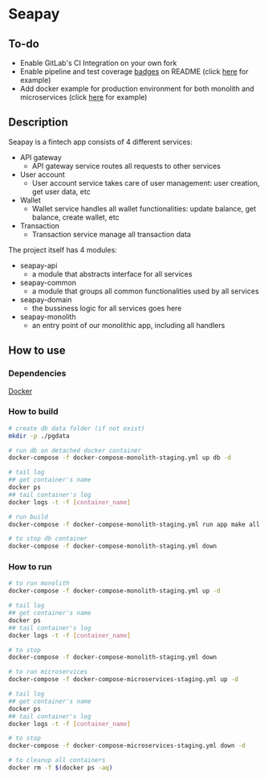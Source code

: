 # Seapay

## To-do

- Enable GitLab's CI Integration on your own fork
- Enable pipeline and test coverage [badges](https://docs.gitlab.com/ee/user/project/badges.html) on README (click [here](https://github.com/alexanderv21/seapay-microservice) for example)
- Add docker example for production environment for both monolith and microservices (click [here](https://github.com/alexanderv21/seapay-microservice/commit/f328122f81a4880610e633b522550a0bd9454d65) for example)

## Description

Seapay is a fintech app consists of 4 different services:

- API gateway
  - API gateway service routes all requests to other services
- User account
  - User account service takes care of user management: user creation, get user data, etc
- Wallet
  - Wallet service handles all wallet functionalities: update balance, get balance, create wallet, etc
- Transaction
  - Transaction service manage all transaction data

The project itself has 4 modules:

- seapay-api
  - a module that abstracts interface for all services
- seapay-common
  - a module that groups all common functionalities used by all services
- seapay-domain
  - the bussiness logic for all services goes here
- seapay-monolith
  - an entry point of our monolithic app, including all handlers

## How to use

### Dependencies

[Docker](https://docs.docker.com/install/)

### How to build

```bash
# create db data folder (if not exist)
mkdir -p ./pgdata

# run db on detached docker container
docker-compose -f docker-compose-monolith-staging.yml up db -d

# tail log
## get container's name
docker ps
## tail container's log
docker logs -t -f [container_name]

# run build
docker-compose -f docker-compose-monolith-staging.yml run app make all

# to stop db container
docker-compose -f docker-compose-monolith-staging.yml down
```

### How to run

```bash
# to run monolith
docker-compose -f docker-compose-monolith-staging.yml up -d

# tail log
## get container's name
docker ps
## tail container's log
docker logs -t -f [container_name]

# to stop
docker-compose -f docker-compose-monolith-staging.yml down
```

```bash
# to run microservices
docker-compose -f docker-compose-microservices-staging.yml up -d

# tail log
## get container's name
docker ps
## tail container's log
docker logs -t -f [container_name]

# to stop
docker-compose -f docker-compose-microservices-staging.yml down -d
```

```bash
# to cleanup all containers
docker rm -f $(docker ps -aq)
```